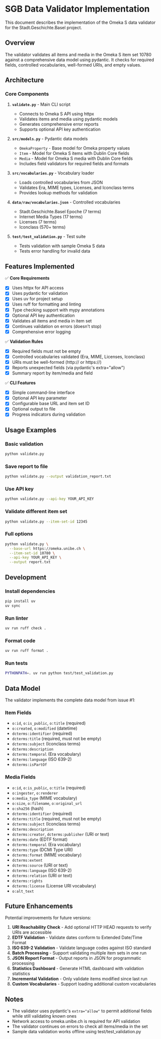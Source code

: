 # SGB Data Validator Implementation

This document describes the implementation of the Omeka S data validator for the Stadt.Geschichte.Basel project.

## Overview

The validator validates all items and media in the Omeka S item set 10780 against a comprehensive data model using pydantic. It checks for required fields, controlled vocabularies, well-formed URIs, and empty values.

## Architecture

### Core Components

1. **`validate.py`** - Main CLI script
   - Connects to Omeka S API using httpx
   - Validates items and media using pydantic models
   - Generates comprehensive error reports
   - Supports optional API key authentication

2. **`src/models.py`** - Pydantic data models
   - `OmekaProperty` - Base model for Omeka property values
   - `Item` - Model for Omeka S items with Dublin Core fields
   - `Media` - Model for Omeka S media with Dublin Core fields
   - Includes field validators for required fields and formats

3. **`src/vocabularies.py`** - Vocabulary loader
   - Loads controlled vocabularies from JSON
   - Validates Era, MIME types, Licenses, and Iconclass terms
   - Provides lookup methods for validation

4. **`data/raw/vocabularies.json`** - Controlled vocabularies
   - Stadt.Geschichte.Basel Epoche (7 terms)
   - Internet Media Types (17 terms)
   - Licenses (7 terms)
   - Iconclass (570+ terms)

5. **`test/test_validation.py`** - Test suite
   - Tests validation with sample Omeka S data
   - Tests error handling for invalid data

## Features Implemented

✅ **Core Requirements**
- [x] Uses httpx for API access
- [x] Uses pydantic for validation
- [x] Uses uv for project setup
- [x] Uses ruff for formatting and linting
- [x] Type checking support with mypy annotations
- [x] Optional API key authentication
- [x] Validates all items and media in item set
- [x] Continues validation on errors (doesn't stop)
- [x] Comprehensive error logging

✅ **Validation Rules**
- [x] Required fields must not be empty
- [x] Controlled vocabularies validated (Era, MIME, Licenses, Iconclass)
- [x] URIs must be well-formed (http:// or https://)
- [x] Reports unexpected fields (via pydantic's extra="allow")
- [x] Summary report by item/media and field

✅ **CLI Features**
- [x] Simple command-line interface
- [x] Optional API key parameter
- [x] Configurable base URL and item set ID
- [x] Optional output to file
- [x] Progress indicators during validation

## Usage Examples

### Basic validation
```bash
python validate.py
```

### Save report to file
```bash
python validate.py --output validation_report.txt
```

### Use API key
```bash
python validate.py --api-key YOUR_API_KEY
```

### Validate different item set
```bash
python validate.py --item-set-id 12345
```

### Full options
```bash
python validate.py \
  --base-url https://omeka.unibe.ch \
  --item-set-id 10780 \
  --api-key YOUR_API_KEY \
  --output report.txt
```

## Development

### Install dependencies
```bash
pip install uv
uv sync
```

### Run linter
```bash
uv run ruff check .
```

### Format code
```bash
uv run ruff format .
```

### Run tests
```bash
PYTHONPATH=. uv run python test/test_validation.py
```

## Data Model

The validator implements the complete data model from issue #1:

### Item Fields
- `o:id`, `o:is_public`, `o:title` (required)
- `o:created`, `o:modified` (datetime)
- `dcterms:identifier` (required)
- `dcterms:title` (required, must not be empty)
- `dcterms:subject` (Iconclass terms)
- `dcterms:description`
- `dcterms:temporal` (Era vocabulary)
- `dcterms:language` (ISO 639-2)
- `dcterms:isPartOf`

### Media Fields
- `o:id`, `o:is_public`, `o:title` (required)
- `o:ingester`, `o:renderer`
- `o:media_type` (MIME vocabulary)
- `o:size`, `o:filename`, `o:original_url`
- `o:sha256` (hash)
- `dcterms:identifier` (required)
- `dcterms:title` (required, must not be empty)
- `dcterms:subject` (Iconclass terms)
- `dcterms:description`
- `dcterms:creator`, `dcterms:publisher` (URI or text)
- `dcterms:date` (EDTF format)
- `dcterms:temporal` (Era vocabulary)
- `dcterms:type` (DCMI Type URI)
- `dcterms:format` (MIME vocabulary)
- `dcterms:extent`
- `dcterms:source` (URI or text)
- `dcterms:language` (ISO 639-2)
- `dcterms:relation` (URI or text)
- `dcterms:rights`
- `dcterms:license` (License URI vocabulary)
- `o:alt_text`

## Future Enhancements

Potential improvements for future versions:

1. **URI Reachability Check** - Add optional HTTP HEAD requests to verify URIs are accessible
2. **EDTF Validation** - Validate dates conform to Extended Date/Time Format
3. **ISO 639-2 Validation** - Validate language codes against ISO standard
4. **Batch Processing** - Support validating multiple item sets in one run
5. **JSON Report Format** - Output reports in JSON for programmatic processing
6. **Statistics Dashboard** - Generate HTML dashboard with validation statistics
7. **Incremental Validation** - Only validate items modified since last run
8. **Custom Vocabularies** - Support loading additional custom vocabularies

## Notes

- The validator uses pydantic's `extra="allow"` to permit additional fields while still validating known ones
- Network access to omeka.unibe.ch is required for API validation
- The validator continues on errors to check all items/media in the set
- Sample data validation works offline using test/test_validation.py
